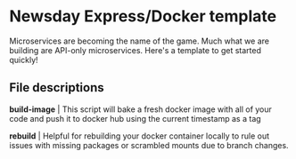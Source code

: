 # Newsday Express/Docker template

Microservices are becoming the name of the game. Much what we are building are API-only microservices. Here's a template to get started quickly!

## File descriptions

**build-image** | This script will bake a fresh docker image with all of your code and push it to docker hub using the current timestamp as a tag

**rebuild** | Helpful for rebuilding your docker container locally to rule out issues with missing packages or scrambled mounts due to branch changes.
